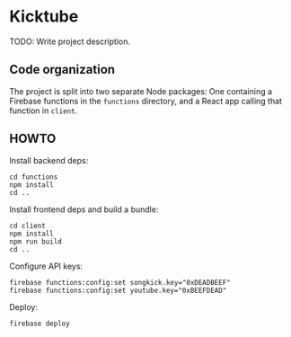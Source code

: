 # Kicktube

TODO: Write project description.

## Code organization

The project is split into two separate Node packages: One containing a Firebase
functions in the `functions` directory, and a React app calling that function
in `client`.

## HOWTO

Install backend deps:
~~~~
cd functions
npm install
cd ..
~~~~

Install frontend deps and build a bundle:
~~~~
cd client
npm install
npm run build
cd ..
~~~~ 

Configure API keys:
~~~~
firebase functions:config:set songkick.key="0xDEADBEEF"
firebase functions:config:set youtube.key="0xBEEFDEAD"
~~~~

Deploy:
~~~~
firebase deploy
~~~~
